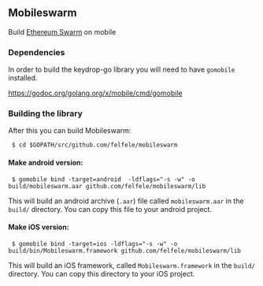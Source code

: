 ## Mobileswarm

Build [Ethereum Swarm](https://swarm.ethereum.org/) on mobile

### Dependencies

In order to build the keydrop-go library you will need to have `gomobile` installed.

https://godoc.org/golang.org/x/mobile/cmd/gomobile

### Building the library

After this you can build Mobileswarm:

` $ cd $GOPATH/src/github.com/felfele/mobileswarm`

#### Make android version:

` $ gomobile bind -target=android  -ldflags="-s -w" -o build/mobileswarm.aar github.com/felfele/mobileswarm/lib`

This will build an android archive (`.aar`) file called `mobileswarm.aar` in the `build/` directory. You can copy this file to your android project.

#### Make iOS version:

` $ gomobile bind -target=ios -ldflags="-s -w" -o build/bin/Mobileswarm.framework github.com/felfele/mobileswarm/lib`

This will build an iOS framework, called `Mobileswarm.framework` in the `build/` directory. You can copy this directory to your iOS project.
